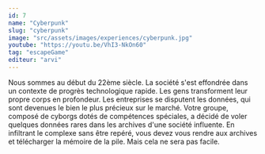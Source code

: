 ```yaml
---
id: 7
name: "Cyberpunk"
slug: "cyberpunk"
image: "src/assets/images/experiences/cyberpunk.jpg"
youtube: "https://youtu.be/VhI3-NkOn60"
tag: "escapeGame"
editeur: "arvi"
---
```


Nous sommes au début du 22ème siècle. La société s'est effondrée dans un contexte de progrès technologique rapide. Les gens transforment leur propre corps en profondeur. Les entreprises se disputent les données, qui sont devenues le bien le plus précieux sur le marché. Votre groupe, composé de cyborgs dotés de compétences spéciales, a décidé de voler quelques données rares dans les archives d'une société influente. En infiltrant le complexe sans être repéré, vous devez vous rendre aux archives et télécharger la mémoire de la pile. Mais cela ne sera pas facile.

